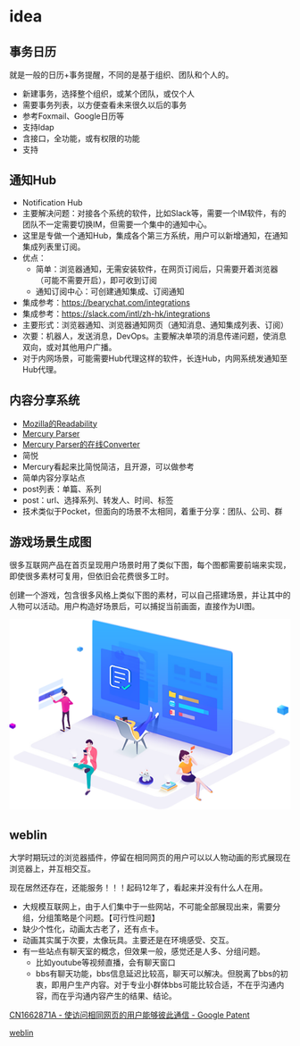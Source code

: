 # idea

## 事务日历

就是一般的日历+事务提醒，不同的是基于组织、团队和个人的。

* 新建事务，选择整个组织，或某个团队，或仅个人
* 需要事务列表，以方便查看未来很久以后的事务
* 参考Foxmail、Google日历等
* 支持ldap
* 含接口，全功能，或有权限的功能
* 支持

## 通知Hub

* Notification Hub
* 主要解决问题：对接各个系统的软件，比如Slack等，需要一个IM软件，有的团队不一定需要切换IM，但需要一个集中的通知中心。
* 这里是专做一个通知Hub，集成各个第三方系统，用户可以新增通知，在通知集成列表里订阅。
* 优点：
  * 简单：浏览器通知，无需安装软件，在网页订阅后，只需要开着浏览器（可能不需要开启），即可收到订阅
  * 通知订阅中心：可创建通知集成、订阅通知
* 集成参考：https://bearychat.com/integrations
* 集成参考：https://slack.com/intl/zh-hk/integrations
* 主要形式：浏览器通知、浏览器通知网页（通知消息、通知集成列表、订阅）
* 次要：机器人，发送消息，DevOps。主要解决单项的消息传递问题，使消息双向，或对其他用户广播。
* 对于内网场景，可能需要Hub代理这样的软件，长连Hub，内网系统发通知至Hub代理。

## 内容分享系统

* [Mozilla的Readability](https://github.com/mozilla/readability)
* [Mercury Parser](https://github.com/postlight/mercury-parser)
* [Mercury Parser的在线Converter](https://mercury.postlight.com/amp-converter/)
* 简悦
* Mercury看起来比简悦简洁，且开源，可以做参考
* 简单内容分享站点
* post列表：单篇、系列
* post：url、选择系列、转发人、时间、标签
* 技术类似于Pocket，但面向的场景不太相同，着重于分享：团队、公司、群

## 游戏场景生成图

很多互联网产品在首页呈现用户场景时用了类似下图，每个图都需要前端来实现，即使很多素材可复用，但依旧会花费很多工时。

创建一个游戏，包含很多风格上类似下图的素材，可以自己搭建场景，并让其中的人物可以活动。用户构造好场景后，可以捕捉当前画面，直接作为UI图。

![](images/index_14.png)

## weblin

大学时期玩过的浏览器插件，停留在相同网页的用户可以以人物动画的形式展现在浏览器上，并互相交互。

现在居然还存在，还能服务！！！起码12年了，看起来并没有什么人在用。

* 大规模互联网上，由于人们集中于一些网站，不可能全部展现出来，需要分组，分组策略是个问题。【可行性问题】
* 缺少个性化，动画太古老了，还有点卡。
* 动画其实属于次要，太像玩具。主要还是在环境感受、交互。
* 有一些站点有聊天室的概念，但效果一般，感觉还是人多、分组问题。
  * 比如youtube等视频直播，会有聊天窗口
  * bbs有聊天功能，bbs信息延迟比较高，聊天可以解决。但脱离了bbs的初衷，即用户生产内容。对于专业小群体bbs可能比较合适，不在乎沟通内容，而在乎沟通内容产生的结果、结论。

[CN1662871A - 使访问相同网页的用户能够彼此通信 - Google Patent](https://patents.google.com/patent/CN1662871A/zh)

[weblin](https://www.weblin.io/)
